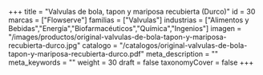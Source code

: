 +++
title = "Valvulas de bola, tapon y mariposa recubierta (Durco)"
id = 30
marcas = ["Flowserve"]
familias = ["Valvulas"]
industrias = ["Alimentos y Bebidas","Energía","Biofarmacéuticos","Química","Ingenios"]
imagen = "/images/productos/original-valvulas-de-bola-tapon-y-mariposa-recubierta-durco.jpg"
catalogo = "/catalogos/original-valvulas-de-bola-tapon-y-mariposa-recubierta-durco.pdf"
meta_description = ""
meta_keywords = ""
weight = 30
draft = false
taxonomyCover = false
+++
